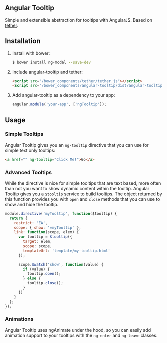 ## Angular Tooltip

Simple and extensible abstraction for tooltips with AngularJS. Based on
[tether](http://github.hubspot.com/tether/).

## Installation

1. Install with bower:

   ```bash
   $ bower install ng-modal --save-dev
   ```

2. Include angular-tooltip and tether:

   ```html
   <script src="/bower_components/tether/tether.js"></script>
   <script src="/bower_components/angular-tooltip/dist/angular-tooltip.js"></script>
   ```

3. Add angular-tooltip as a dependency to your app:

   ```javascript
   angular.module('your-app', ['ngTooltip']);
   ```

## Usage

### Simple Tooltips

Angular Tooltip gives you an `ng-tooltip` directive that you can use for simple
text only tooltips:

```html
<a href="" ng-tooltip="Click Me!">Go</a>
```

### Advanced Tooltips

While the directive is nice for simple tooltips that are text based, more often
than not you want to show dynamic content within the tooltip. Angular Tooltip
gives you a `$tooltip` service to build tooltips. The object returned by this
function provides you with `open` and `close` methods that you can use to
show and hide the tooltip.

```javascript
module.directive('myTooltip', function($tooltip) {
  return {
    restrict: 'EA',
    scope: { show: '=myTooltip' },
    link: function(scope, elem) {
      var tooltip = $tooltip({
        target: elem,
        scope: scope,
        templateUrl: 'template/my-tooltip.html'
      });

      scope.$watch('show', function(value) {
        if (value) {
          tooltip.open();
        } else {
          tooltip.close();
        }
      })
    }
  };
});
```

### Animations

Angular Tooltip uses ngAnimate under the hood, so you can easily add animation
support to your tooltips with the `ng-enter` and `ng-leave` classes.

